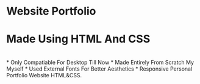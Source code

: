 # Website Portfolio
<h1>Made Using HTML And CSS</h1>
<br>
* Only Compatiable For Desktop Till Now
* Made Entirely From Scratch My Myself
* Used External Fonts For Better Aesthetics
* Responsive Personal Portfolio Website HTML&CSS.
